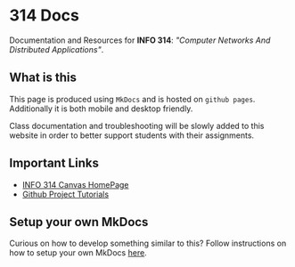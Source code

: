 #  314 Docs 
Documentation and Resources for **INFO 314**: *"Computer Networks And Distributed Applications"*.


## What is this
This page is produced using `MkDocs` and is hosted on `github pages`. Additionally it is both mobile and desktop friendly.

Class documentation and troubleshooting will be slowly added to this website in order to better support students with their assignments.

## Important Links

* <a href="https://canvas.uw.edu/courses/1273846" target="_blank"> INFO 314 Canvas HomePage </a> 
* <a href= "https://github.com/i314-campbell-wi19/project-tutorials" target="_blank"> Github Project Tutorials </a> 



## Setup your own MkDocs
Curious on how to develop something similar to this? Follow instructions on how to setup your own MkDocs [here](https://github.com/bwalchen/mkdocs-template/blob/master/README.md).



